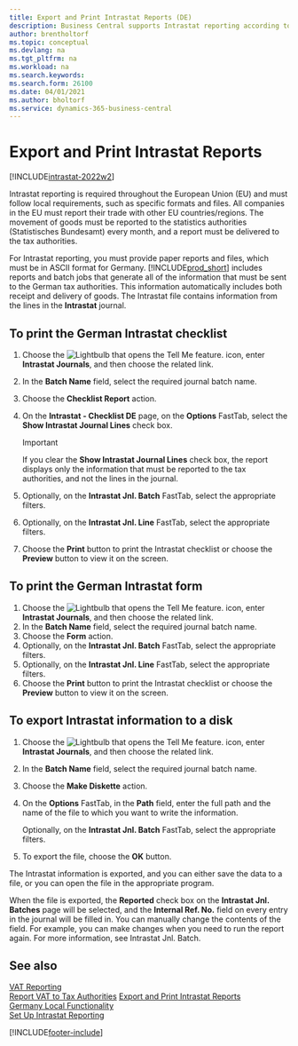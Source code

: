 ```yaml
---
title: Export and Print Intrastat Reports (DE)
description: Business Central supports Intrastat reporting according to German requirements. You can meet the requirement to report your trade with other EU countries/regions.
author: brentholtorf 
ms.topic: conceptual
ms.devlang: na
ms.tgt_pltfrm: na
ms.workload: na
ms.search.keywords:
ms.search.form: 26100
ms.date: 04/01/2021
ms.author: bholtorf
ms.service: dynamics-365-business-central
---
```

# Export and Print Intrastat Reports

[!INCLUDE[intrastat-2022w2](../../includes/intrastat-2022w2.md)]

Intrastat reporting is required throughout the European Union (EU) and must follow local requirements, such as specific formats and files. All companies in the EU must report their trade with other EU countries/regions. The movement of goods must be reported to the statistics authorities (Statistisches Bundesamt) every month, and a report must be delivered to the tax authorities.  

For Intrastat reporting, you must provide paper reports and files, which must be in ASCII format for Germany. [!INCLUDE[prod_short](../../includes/prod_short.md)] includes reports and batch jobs that generate all of the information that must be sent to the German tax authorities. This information automatically includes both receipt and delivery of goods. The Intrastat file contains information from the lines in the **Intrastat** journal.  

## To print the German Intrastat checklist  

1. Choose the ![Lightbulb that opens the Tell Me feature.](../../media/ui-search/search_small.png "Tell me what you want to do") icon, enter **Intrastat Journals**, and then choose the related link.  
2. In the **Batch Name** field, select the required journal batch name.
3. Choose the **Checklist Report** action.  
4. On the **Intrastat - Checklist DE** page, on the **Options** FastTab, select the **Show Intrastat Journal Lines** check box.  

    > [!IMPORTANT]  
    >  If you clear the **Show Intrastat Journal Lines** check box, the report displays only the information that must be reported to the tax authorities, and not the lines in the journal.  

5. Optionally, on the **Intrastat Jnl. Batch** FastTab, select the appropriate filters.  
6. Optionally, on the **Intrastat Jnl. Line** FastTab, select the appropriate filters.  
7. Choose the **Print** button to print the Intrastat checklist or choose the **Preview** button to view it on the screen.  

## To print the German Intrastat form  

1. Choose the ![Lightbulb that opens the Tell Me feature.](../../media/ui-search/search_small.png "Tell me what you want to do") icon, enter **Intrastat Journals**, and then choose the related link.  
2. In the **Batch Name** field, select the required journal batch name.  
3. Choose the **Form** action.  
4. Optionally, on the **Intrastat Jnl. Batch** FastTab, select the appropriate filters.  
5. Optionally, on the **Intrastat Jnl. Line** FastTab, select the appropriate filters.  
6. Choose the **Print** button to print the Intrastat checklist or choose the **Preview** button to view it on the screen.  

## To export Intrastat information to a disk  

1. Choose the ![Lightbulb that opens the Tell Me feature.](../../media/ui-search/search_small.png "Tell me what you want to do") icon, enter **Intrastat Journals**, and then choose the related link.  
2. In the **Batch Name** field, select the required journal batch name.  
3. Choose the **Make Diskette** action.  
4. On the **Options** FastTab, in the **Path** field, enter the full path and the name of the file to which you want to write the information.  

    Optionally, on the **Intrastat Jnl. Batch** FastTab, select the appropriate filters.  

5. To export the file, choose the **OK** button.  

The Intrastat information is exported, and you can either save the data to a file, or you can open the file in the appropriate program.  

When the file is exported, the **Reported** check box on the **Intrastat Jnl. Batches** page will be selected, and the **Internal Ref. No.** field on every entry in the journal will be filled in. You can manually change the contents of the field. For example, you can make changes when you need to run the report again. For more information, see Intrastat Jnl. Batch.  

## See also

[VAT Reporting](vat-reporting.md)  
[Report VAT to Tax Authorities](../../finance-how-report-vat.md)
[Export and Print Intrastat Reports](how-to-export-and-print-intrastat-reports.md)  
[Germany Local Functionality](germany-local-functionality.md)  
[Set Up Intrastat Reporting](../../finance-how-setup-report-intrastat.md)  

[!INCLUDE[footer-include](../../includes/footer-banner.md)]
